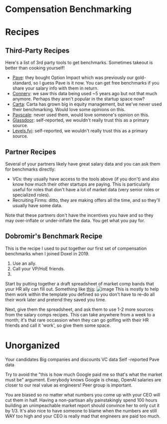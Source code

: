 # Compensation Benchmarking

# Recipes

## Third-Party Recipes
Here's a list of 3rd party tools to get benchmarks. Sometimes takeout is better than cooking yourself!

* [Pave](https://www.pave.com/benchmarking): they bought Option Impact which was previously our gold-standard, so I guess Pave is it now. You can get free benchmarks if you share your salary info with them in return. 
* [Connery](https://www.conneryconsulting.com/services/compensation/): we saw this data being used ~5 years ago but not that much anymore. Perhaps they aren't popular in the startup space now?
* [Carta](https://carta.com/equity-management/compensation/): Carta has grown big in equity management, but we've never used their benchmarking. Would love some opinions on this.
* [Payscale](https://www.payscale.com/products/data/peer-data/?tk=nav): never used them, would love someone's opinion on this.
* [Glassdoor](https://www.glassdoor.com/Salaries/): self-reported, we wouldn't really trust this as a primary source. 
* [Levels.fyi](https://www.levels.fyi/): self-reported, we wouldn't really trust this as a primary source. 

## Partner Recipes
Several of your partners likely have great salary data and you can ask them for benchmarks directly:

* VCs: they usually have access to the tools above (if you don't) and also know how much their other startups are paying. This is particularly useful for roles that don't have a lot of market data (very senior roles or specialized roles).
* Recruiting Firms: ditto, they are making offers all the time, and so they'll usually have some data. 

Note that these partners don't have the incentives you have and so they may over-inflate or under-inflate the data. You get what you pay for.

## Dobromir's Benchmark Recipe
This is the recipe I used to put together our first set of compensation benchmarks when I joined Doxel in 2019.


1. Use an ally.
2. Call your VP/HoE friends.
3. 

Start by putting together a draft spreadsheet of market comp bands that your HR ally can fill out. Something like [this](https://docs.google.com/spreadsheets/d/1BuM5ar1LTmhLUVN96lVS1vZM3nGbEUKBQhUDyvtuU58/edit#gid=1332198471):
![image](https://github.com/dobromirmontauk/llm-recipes/assets/50121200/19049448-7bd7-4c98-9de3-25230a142b26)
This is mostly to help them work within the template you defined so you don't have to re-do all their work later and pretend they saved you time.

Next, give them the spreadsheet, and ask them to use 1-2 more sources from the salary comps recipes. This can take anywhere from a week to a month; it's that rare occassion when they can go golfing with their HR friends and call it 'work', so give them some space. 




# Unorganized

Your candidates
Big companies and discounts
VC data
Self -reported
Pave data

Try to avoid the "this is how much Google paid me so that's what the market must be" argument. Everybody knows Google is cheap, OpenAI salaries are closer to our real value as engineers!
Peer group is important. 

You are biased so no matter what numbers you come up with your CEO will cut them in half. Having a non-partisan ally painstakingly spend 100 hours building an unimpeachable market report should convince her to only cut it by 1/3. It's also nice to have someone to blame when the numbers are still WAY too high and your CEO is really mad that engineers are paid too much.
